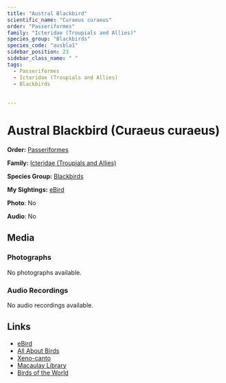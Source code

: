 ```yaml
---
title: "Austral Blackbird"
scientific_name: "Curaeus curaeus"
order: "Passeriformes"
family: "Icteridae (Troupials and Allies)"
species_group: "Blackbirds"
species_code: "ausbla1"
sidebar_position: 23
sidebar_class_name: " "
tags: 
  - Passeriformes
  - Icteridae (Troupials and Allies)
  - Blackbirds
  
  
---
```


# Austral Blackbird (Curaeus curaeus)

**Order:** [Passeriformes](/tags/passeriformes)

**Family:** [Icteridae (Troupials and Allies)](/tags/icteridae-troupials-and-allies)

**Species Group:** [Blackbirds](/tags/blackbirds)

**My Sightings:** [eBird](https://ebird.org/lifelist?r=world&time=life&spp=ausbla1)

**Photo**: No 

**Audio**: No

## Media
### Photographs
No photographs available.

### Audio Recordings
No audio recordings available.

## Links
* [eBird](https://ebird.org/species/ausbla1) 
* [All About Birds](https://www.allaboutbirds.org/guide/ausbla1) 
* [Xeno-canto](https://www.xeno-canto.org/species/curaeus-curaeus) 
* [Macaulay Library](https://search.macaulaylibrary.org/catalog?taxonCode=ausbla1&sort=rating_rank_desc)
* [Birds of the World](https://birdsoftheworld.org/bow/species/ausbla1)
